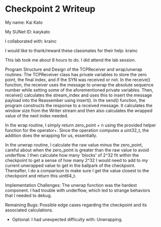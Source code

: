 Checkpoint 2 Writeup
====================

My name: Kai Kato

My SUNet ID: kaiykato

I collaborated with: krainc

I would like to thank/reward these classmates for their help: krainc

This lab took me about 8 hours to do. I did attend the lab session.

Program Structure and Design of the TCPReceiver and wrap/unwrap routines:
The TCPReceiver class has private variables to store the zero point, the final index, and if the SYN was received or not. In the receive() function, the receiver uses the message to unwrap the absolute sequence number while setting some of the aforementioned private variables. Then, receive() calculates the stream_index and uses this to insert the message payload into the Reassember using insert(). In the send() function, the program constructs the response to a received message. It calculates the window size from the Writer stream and then also calculates the wrapped value of the next index needed. 

In the wrap routine, I simply return zero_point + n using the provided helper function for the operator+. Since the operation computes a uint32_t, the addition does the wrapping for us, essentially. 

In the unwrap routine, I calculate the raw value minus the zero_point, careful about when the zero_point is greater than the raw value to avoid underflow. I then calculate how many 'blocks' of 2^32 fit within the checkpoint to get a sense of how many 2^32 I would need to add to my current unwrapped value to get in the ballpark of the checkpoint. Thereafter, I do a comparison to make sure I get the value closest to the checkpoint and return this uint64_t.

Implementation Challenges:
The unwrap function was the hardest component. I had trouble with underflow, which led to strange behaviors that I needed to debug.

Remaining Bugs:
Possible edge cases regarding the checkpoint and its associated calculations.

- Optional: I had unexpected difficulty with: Unwrapping.

